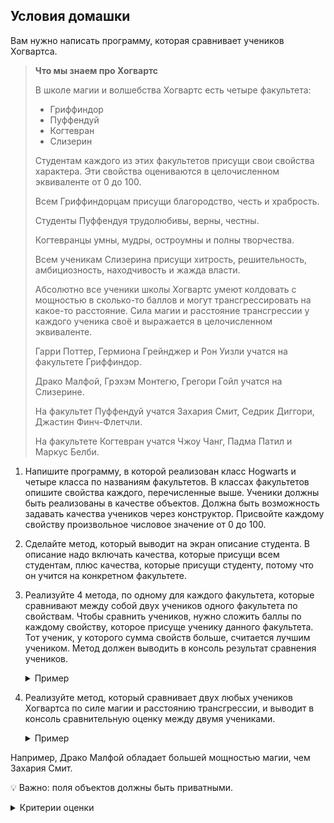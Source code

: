 ## Условия домашки

Вам нужно написать программу, которая сравнивает учеников Хогвартса.

>__Что мы знаем про Хогвартс__
> 
>В школе магии и волшебства Хогвартс есть четыре факультета:
>
>- Гриффиндор
>- Пуффендуй
>- Когтевран
>- Слизерин
>
>Студентам каждого из этих факультетов присущи свои свойства характера. Эти свойства оцениваются в целочисленном эквиваленте от 0 до 100.
>
>Всем Гриффиндорцам присущи благородство, честь и храбрость.
>
>Студенты Пуффендуя трудолюбивы, верны, честны.
>
>Когтевранцы умны, мудры, остроумны и полны творчества.
>
>Всем ученикам Слизерина присущи хитрость, решительность, амбициозность, находчивость и жажда власти.
>
>Абсолютно все ученики школы Хогвартс умеют колдовать с мощностью в сколько-то баллов и могут трансгрессировать на какое-то расстояние. Сила магии и расстояние трансгрессии у каждого ученика своё и выражается в целочисленном эквиваленте.
>
>Гарри Поттер, Гермиона Грейнджер и Рон Уизли учатся на факультете Гриффиндор.
>
>Драко Малфой, Грэхэм Монтегю, Грегори Гойл учатся на Слизерине.
>
>На факультет Пуффендуй учатся Захария Смит, Седрик Диггори, Джастин Финч-Флетчли.
>
> На факультете Когтевран учатся Чжоу Чанг, Падма Патил и Маркус Белби.

1. Напишите программу, в которой реализован класс Hogwarts и четыре класса по названиям факультетов. В классах факультетов опишите свойства каждого, перечисленные выше. Ученики должны быть реализованы в качестве объектов. Должна быть возможность задавать качества учеников через конструктор. Присвойте каждому свойству произвольное числовое значение от 0 до 100.
2. Сделайте метод, который выводит на экран описание студента. В описание надо включать качества, которые присущи всем студентам, плюс качества, которые присущи студенту, потому что он учится на конкретном факультете.
3. Реализуйте 4 метода, по одному для каждого факультета, которые сравнивают между собой двух учеников одного факультета по свойствам. Чтобы сравнить учеников, нужно сложить баллы по каждому свойству, которое присуще ученику данного факультета. Тот ученик, у которого сумма свойств больше, считается лучшим учеником. Метод должен выводить в консоль результат сравнения учеников.
    <details>
    <summary>Пример</summary>
    
       Например, у Гермионы благородство = 5 баллов, честь = 5 баллов и храбрость = 6 баллов. У Рона Уизли благородство = 3 балла, честь = 6 баллов и храбрость = 5 баллов.
    
       У Гермионы сумма баллов равна 16-ти, а у Рона – 14-ти. Значит метод должен вывести в консоль “Гермиона лучший Гриффиндорец, чем Рон”.
    </details>

4. Реализуйте метод, который сравнивает двух любых учеников Хогвартса по силе магии и расстоянию трансгрессии, и выводит в консоль сравнительную оценку между двумя учениками.
    <details>
    <summary>Пример</summary>

       Например, Драко Малфой обладает большей мощностью магии, чем Захария Смит.
    </details>
Например, Драко Малфой обладает большей мощностью магии, чем Захария Смит.

💡 Важно: поля объектов должны быть приватными.


<details>
  <summary>Критерии оценки</summary>

- Реализован класс Hogwarts с описанием свойств, присущих всем ученикам
- Классы-факультеты описывают свойства учеников-наследников и являются наследниками класса hogwarts
- Ученики реализованы в качестве объектов и наследуют свойства класса-факультета и класса hogwarts
- Качества учеников можно задавать с помощью конструктора
- Реализован метод, который выводит на экран описание студента: качества, присущие всем ученикам школы и присущие определенному факультету.
- Реализованы методы, которые выводят на экран результат сравнения двух учеников одного факультета по свойствам только это факультета
- Реализован метод, который сравнивает двух любых учеников по присущим всем ученикам школы характеристикам.
</details>